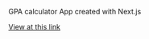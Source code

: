 GPA calculator App created with Next.js

[View at this link](https://cgpacalculatorapp.netlify.app)
